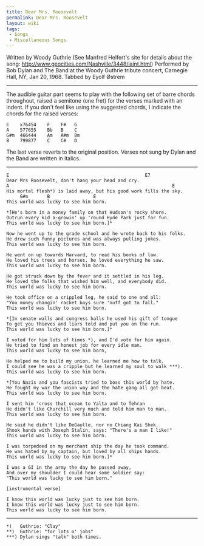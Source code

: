 ```yaml
---
title: Dear Mrs. Roosevelt
permalink: Dear Mrs. Roosevelt
layout: wiki
tags:
 - Songs
 - Miscellaneous Songs
---
```


Written by Woody Guthrie (See Manfred Helfert's site for details about
the song:
[<http://www.geocities.com/Nashville/3448/iaint.html>](http://www.geocities.com/Nashville/3448/iaint.htm))
 Performed by Bob Dylan and The Band at the Woody Guthrie tribute
concert, Carnegie Hall, NY, Jan 20, 1968.
Tabbed by Eyolf Østrem

* * * * *

The audible guitar part seems to play with the following set of barre
chords throughout, raised a semitone (one fret) for the verses marked
with an indent. If you don't feel like using the suggested chords, I
indicate the chords for the raised verses:

    E    x76454    F    F#   G
    A    577655    Bb   B    C
    G#m  466444    Am   A#m  Bm
    B    799877    C    C#   D

The last verse reverts to the original position.
Verses not sung by Dylan and the Band are written in italics.

* * * * *

    E                                                  E7
    Dear Mrs Roosevelt, don't hang your head and cry.
    A                                                            E
    His mortal flesh*) is laid away, but his good work fills the sky.
         G#m       B                E
    This world was lucky to see him born.

    *[He's born in a money family on that Hudson's rocky shore.
    Outrun every kid a-growin' up 'round Hyde Park just for fun.
    This world was lucky to see him born.]*

    Now he went up to the grade school and he wrote back to his folks.
    He drew such funny pictures and was always pulling jokes.
    This world was lucky to see him born.

    He went on up towards Harvard, to read his books of law.
    He loved his trees and horses, he loved everything he saw.
    This world was lucky to see him born.

    He got struck down by the fever and it settled in his leg.
    He loved the folks that wished him well, and everybody did.
    This world was lucky to see him born.

    He took office on a crippled leg, he said to one and all:
    "You money changin' racket boys sure 'nuff got to fall."
    This world was lucky to see him born.

    *[In senate walls and congress halls he used his gift of tongue
    To get you thieves and liars told and put you on the run.
    This world was lucky to see him born.]*

    I voted for him lots of times *), and I'd vote for him again.
    He tried to find an honest job for every idle man.
    This world was lucky to see him born,

    He helped me to build my union, he learned me how to talk.
    I could see he was a cripple but he learned my soul to walk ***).
    This world was lucky to see him born.

    *[You Nazis and you fascists tried to boss this world by hate.
    He fought my war the union way and the hate gang all got beat.
    This world was lucky to see him born.

    I sent him 'cross that ocean to Yalta and to Tehran
    He didn't like Churchill very much and told him man to man.
    This world was lucky to see him born.

    He said he didn't like DeGaulle, nor no Chiang Kai Shek.
    Shook hands with Joseph Stalin, says: "There's a man I like!"
    This world was lucky to see him born.

    I was torpedoed on my merchant ship the day he took command.
    He was hated by my captain, but loved by all ships hands.
    This world was lucky to see him born.]*

    I was a GI in the army the day he passed away,
    And over my shoulder I could hear some soldier say:
    "This world was lucky to see him born."

    [instrumental verse]

    I know this world was lucky just to see him born.
    I know this world was lucky just to see him born.
    This world was lucky to see him born.

* * * * *

    *)   Guthrie: "Clay"
    **)  Guthrie: "for lots o' jobs"
    ***) Dylan sings "talk" both times.
